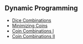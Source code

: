 ## Dynamic Programming

- [Dice Combinations](./solutions/dice_comb.cpp)
- [Minimizing Coins](./solutions/min_coins.cpp)
- [Coin Combinations I](./solutions/coin_comb1.cpp)
- [Coin Combinations II](./solutions/coin_comb2.cpp)